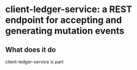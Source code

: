 # client-ledger-service: a REST endpoint for accepting and generating mutation events

## What does it do

client-ledger-service is part 